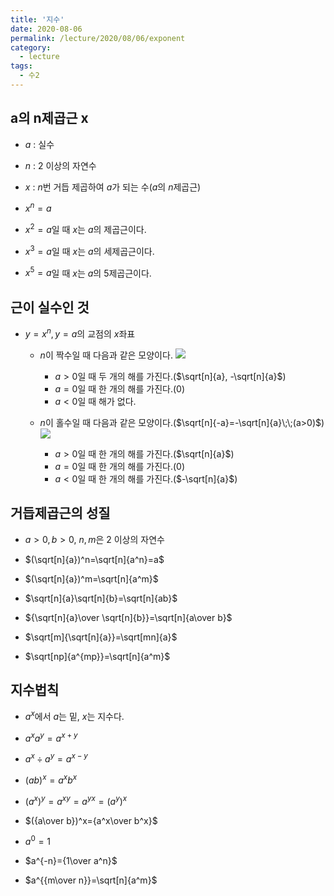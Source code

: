 ```yaml
---
title: '지수'
date: 2020-08-06
permalink: /lecture/2020/08/06/exponent
category:
  - lecture
tags:
  - 수2
---
```


## a의 n제곱근 x
- $a$ : 실수

- $n$ : 2 이상의 자연수

- $x$ : $n$번 거듭 제곱하여 $a$가 되는 수($a$의 $n$제곱근)

- $x^n=a$

- $x^2=a$일 때 $x$는 $a$의 제곱근이다.

- $x^3=a$일 때 $x$는 $a$의 세제곱근이다.

- $x^5=a$일 때 $x$는 $a$의 5제곱근이다.

## 근이 실수인 것
- $y=x^n, y=a$의 교점의 $x$좌표

	- $n$이 짝수일 때 다음과 같은 모양이다.
		![](https://user-images.githubusercontent.com/26649034/89114145-3664d100-d4b4-11ea-96fd-28798e2d50b8.png)
		- $a>0$일 때 두 개의 해를 가진다.($\sqrt[n]{a}, -\sqrt[n]{a}$)
		- $a=0$일 때 한 개의 해를 가진다.($0$)
		- $a<0$일 때 해가 없다.

	- $n$이 홀수일 때 다음과 같은 모양이다.($\sqrt[n]{-a}=-\sqrt[n]{a}\;\;(a>0)$)
		![](https://user-images.githubusercontent.com/26649034/89114146-36fd6780-d4b4-11ea-89f8-fda5ba49c36b.png)
		- $a>0$일 때 한 개의 해를 가진다.($\sqrt[n]{a}$)
		- $a=0$일 때 한 개의 해를 가진다.($0$)
		- $a<0$일 때 한 개의 해를 가진다.($-\sqrt[n]{a}$)


## 거듭제곱근의 성질
- $a>0,b>0$, $n,m$은 2 이상의 자연수

- $(\sqrt[n]{a})^n=\sqrt[n]{a^n}=a$

- $(\sqrt[n]{a})^m=\sqrt[n]{a^m}$

- $\sqrt[n]{a}\sqrt[n]{b}=\sqrt[n]{ab}$

- ${\sqrt[n]{a}\over \sqrt[n]{b}}=\sqrt[n]{a\over b}$

- $\sqrt[m]{\sqrt[n]{a}}=\sqrt[mn]{a}$

- $\sqrt[np]{a^{mp}}=\sqrt[n]{a^m}$

## 지수법칙
- $a^x$에서 $a$는 밑, $x$는 지수다.

- $a^xa^y=a^{x+y}$

- $a^x\div a^y=a^{x-y}$

- $(ab)^x=a^xb^x$

- $(a^x)^y=a^{xy}=a^{yx}=(a^y)^x$

- $({a\over b})^x={a^x\over b^x}$

- $a^0=1$

- $a^{-n}={1\over a^n}$

- $a^{{m\over n}}=\sqrt[n]{a^m}$